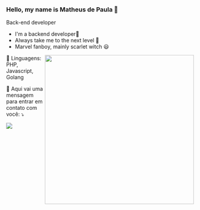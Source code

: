 ### Hello, my name is Matheus de Paula 👋

Back-end developer

- I'm a backend developer🚀
- Always take me to the next level 🌟
- Marvel fanboy, mainly scarlet witch 😃


<img src="https://raw.githubusercontent.com/MicaelliMedeiros/micaellimedeiros/master/image/computer-illustration.png" min-width="400px" max-width="400px" width="400px" align="right">


<p align="left">
  🦄 Linguagens: PHP, Javascript, Golang
</p>

<p align="left">
  💌 Aqui vai uma mensagem para entrar em contato com você: ⤵️
</p>

<p align="left">
  <a href="#" alt="LinkedIn">
  <img src="https://img.shields.io/badge/-Linkedin-0e76a8?style=flat-square&logo=Linkedin&logoColor=white&link=https://www.linkedin.com/in/matheus-da-silva-de-paula-448930176/" /></a>


</p>

